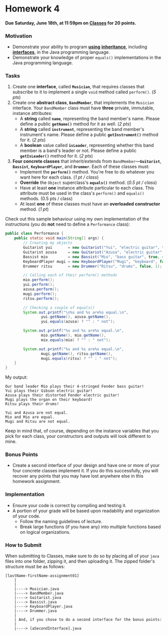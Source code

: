 # Homework 4

#### Due Saturday, June 18th, at 11:59pm on [**Classes**](https://classes.pace.edu/d2l/lms/dropbox/admin/folders_manage.d2l?ou=349209) for 20 points.

### Motivation
- Demonstrate your ability to program 
[**using**](https://github.com/sebastianromerocruz/CS122-material/tree/main/src/inheritance#inheritance) 
[**inheritance**](https://github.com/sebastianromerocruz/CS122-material/tree/main/src/overridingMethodsAndAbstract#inheritance-overriding-methods-and-abstract-classes), 
including [**interfaces**](https://github.com/sebastianromerocruz/CS122-material/tree/main/src/interfaces#interfaces), 
in the Java programming language.
- Demonstrate your knowledge of proper `equals()` implementations in the Java programming language.

### Tasks
1. Create one **interface**, called **`Musician`**, that requires classes that subscribe to it to implement a single `void` 
method called `perform()`. (_5 pts_)
2. Create one **abstract class**, **`BandMember`**, that implements the `Musician` interface. Your `BandMember` class 
must have **three** private, immutable, instance attributes:
   - A **string** called **`name`**, representing the band member's name. Please define a public **`getName()`** method 
   for it as well. (_2 pts_)
   - A **string** called **`instrument`**, representing the band member's instrument's name. Please define a public 
   **`getInstrument()`** method for it. (_2 pts_)
   - A **boolean** value called **`isLeader`**, representing whether this band member is a band's leader or not. Please 
   define a public **`getIsLeader()`** method for it. (_2 pts_)
3. **Four concrete classes** that inherit/extends from `BandMember`—**`Guitarist`**, **`Bassist`**, 
**`KeyboardPlayer`**, and **`Drummer`**. Each of these classes must:
   - Implement the **`perform()`** method. You're free to do whatever you want here for each class. (_1 pt / class_)
   - **Override** the `Object` superclass's **`equals()`** method. (_0.5 pt / class_)
   - Have at least **one** instance attribute particular to each class. This attribute must be used in the class's 
      `perform()` and `equals()` methods. (0.5 pts / class)
   - At least **one** of these classes must have an **overloaded constructor** method. (_1 pt_)

Check out this sample behaviour using my own implementation of the instructions (you do **not** need to define a 
`Performance` class):

```java
public class Performance {
    public static void main(String[] args) {
        // Creating my objects
        Guitarist yui       = new Guitarist("Yui", "electric guitar", false, false, "Gibson");
        Guitarist azusa     = new Guitarist("Azusa", "electric guitar", false, true, "Fender");
        Bassist mio         = new Bassist("Mio", "bass guitar", true, 4, "Fender");
        KeyboardPlayer mugi = new KeyboardPlayer("Mugi", "keyboard", false, "organ");
        Drummer ritsu       = new Drummer("Ritsu", "drums", false, 1);

        // Calling each of their perform() methods
        mio.perform();
        yui.perform();
        azusa.perform();
        mugi.perform();
        ritsu.perform();

        // Checking a couple of equals()
        System.out.printf("\n%s and %s are%s equal.\n",
                yui.getName(), azusa.getName(),
                yui.equals(azusa) ? "" : " not");

        System.out.printf("%s and %s are%s equal.\n",
                mio.getName(), mio.getName(),
                mio.equals(mio) ? "" : " not");

        System.out.printf("%s and %s are%s equal.\n",
                mugi.getName(), ritsu.getName(),
                mugi.equals(ritsu) ? "" : " not");
    }
}
```

My output:

```text
Our band leader Mio plays their 4-stringed Fender bass guitar!
Yui plays their Gibson electric guitar!
Azusa plays their distorted Fender electric guitar!
Mugi plays the organ on their keyboard!
Ritsu plays their drums!

Yui and Azusa are not equal.
Mio and Mio are equal.
Mugi and Ritsu are not equal.
```

Keep in mind that, of course, depending on the instance variables that you pick for each class, your constructors and 
outputs will look different to mine.

### Bonus Points
- Create a second interface of your design and have one or more of your four concrete classes implement it. If you do
  this successfully, you will recover any points that you may have lost anywhere else in this homework assignment.

### Implementation
- Ensure your code is correct by compiling and testing it.
- A portion of your grade will be based upon readability and organization of your code.
    - Follow the naming guidelines of lecture.
    - Break large functions (if you have any) into multiple functions based on logical organizations.

### How to Submit

When submitting to Classes, make sure to do so by placing all of your `java` files into one folder, zipping it, and then
uploading it. The zipped folder's structure must be as follows:

```text
[lastName-firstName-assignment01]
    |
    |
    |----> Musician.java
    |----> BandMember.java
    |----> Guitarist.java
    |----> Bassist.java
    |----> KeyboardPlayer.java
    |----> Drummer.java
    |
    | And, if you chose to do a second interface for the bonus points:
    |
    |----> [aSecondInterface].java
```